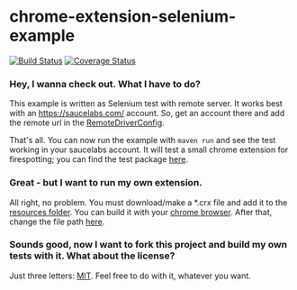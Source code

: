 chrome-extension-selenium-example
=================================
[![Build Status](https://travis-ci.org/quitschibo/chrome-extension-selenium-example.png?branch=master)](https://travis-ci.org/quitschibo/chrome-extension-selenium-example)
[![Coverage Status](https://coveralls.io/repos/quitschibo/chrome-extension-selenium-example/badge.png?branch=master)](https://coveralls.io/r/quitschibo/chrome-extension-selenium-example?branch=master)

### Hey, I wanna check out. What I have to do?

This example is written as Selenium test with remote server. It works best with an https://saucelabs.com/ account. So,
get an account there and add the remote url in the [RemoteDriverConfig](https://github.com/quitschibo/chrome-extension-selenium-example/blob/master/src/main/java/com/manmoe/example/config/RemoteDriverConfig.java#L21).

That's all. You can now run the example with `maven run` and see the test working in your saucelabs account. It will test a small chrome extension for firespotting; you can find the test package [here](https://github.com/quitschibo/chrome-extension-selenium-example/tree/master/src/main/resources).

### Great - but I want to run my own extension.

All right, no problem. You must download/make a *.crx file and add it to the [resources folder](https://github.com/quitschibo/chrome-extension-selenium-example/tree/master/src/main/resources). You can build it with your [chrome browser](http://developer.chrome.com/extensions/packaging.html). After that, change the file path [here](https://github.com/quitschibo/chrome-extension-selenium-example/blob/master/src/main/java/com/manmoe/example/config/RemoteDriverConfig.java#L22).

### Sounds good, now I want to fork this project and build my own tests with it. What about the license?

Just three letters: [MIT](https://github.com/quitschibo/chrome-extension-selenium-example/blob/master/LICENSE). Feel free to do with it, whatever you want.
